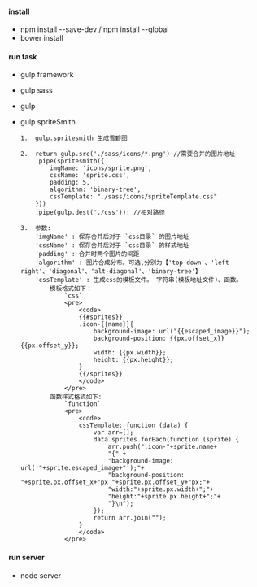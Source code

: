 ﻿#### install
*   npm install --save-dev / npm install --global
*   bower install

#### run task
*   gulp framework

*   gulp sass

*   gulp

*   gulp spriteSmith

        1.  gulp.spritesmith 生成雪碧图
        
        2.  return gulp.src('./sass/icons/*.png') //需要合并的图片地址
            .pipe(spritesmith({
                imgName: 'icons/sprite.png',
                cssName: 'sprite.css',
                padding: 5,
                algorithm: 'binary-tree',
                cssTemplate: "./sass/icons/spriteTemplate.css"
            }))
            .pipe(gulp.dest('./css')); //相对路径
        
        3.  参数:
            'imgName' : 保存合并后对于 `css目录` 的图片地址
            'cssName' : 保存合并后对于 `css目录` 的样式地址
            'padding' : 合并时两个图片的间距
            'algorithm' : 图片合成分布。可选,分别为【'top-down'、'left-right'、'diagonal'、'alt-diagonal'、'binary-tree'】
            'cssTemplate' : 生成css的模板文件。 字符串(模板地址文件)、函数。
                模板格式如下：
                    `css`
                    <pre>
                        <code>
                        {{#sprites}}
                        .icon-{{name}}{
                            background-image: url("{{escaped_image}}");
                            background-position: {{px.offset_x}} {{px.offset_y}};
                            width: {{px.width}};
                            height: {{px.height}};
                        }
                        {{/sprites}}
                        </code>
                    </pre>    
                函数样式格式如下:
                    `function`
                    <pre>
                        <code>
                        cssTemplate: function (data) {
                            var arr=[];
                            data.sprites.forEach(function (sprite) {
                                arr.push(".icon-"+sprite.name+
                                "{" +
                                "background-image: url('"+sprite.escaped_image+"');"+
                                "background-position: "+sprite.px.offset_x+"px "+sprite.px.offset_y+"px;"+
                                "width:"+sprite.px.width+";"+
                                "height:"+sprite.px.height+";"+
                                "}\n");
                            });
                            return arr.join("");
                        }                        
                        </code>
                    </pre>
            
#### run server
*   node server